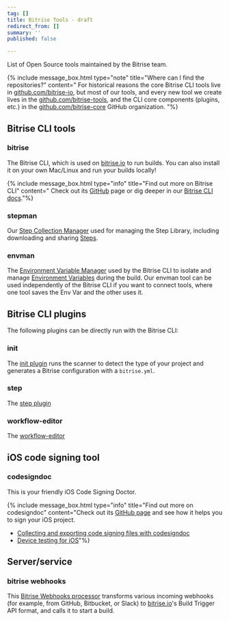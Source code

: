 ```yaml
---
tag: []
title: Bitrise Tools - draft
redirect_from: []
summary: ''
published: false

---
```

List of Open Source tools maintained by the Bitrise team.

{% include message_box.html type="note" title="Where can I find the repositories?" content=" For historical reasons the core Bitrise CLI tools live in [github.com/bitrise-io](https://github.com/bitrise-io), but most of our tools, and every new tool we create lives in the [github.com/bitrise-tools](https://github.com/bitrise-tools), and the CLI core components (plugins, etc.) in the [github.com/bitrise-core](https://github.com/bitrise-core) GitHub organization. "%}

## Bitrise CLI tools

### bitrise

The Bitrise CLI, which is used on [bitrise.io](https://www.bitrise.io) to run builds. You can also install it on your own Mac/Linux and run your builds locally!

{% include message_box.html type="info" title="Find out more on Bitrise CLI" content=" Check out its [GitHub](https://github.com/bitrise-io/bitrise) page or dig deeper in our [Bitrise CLI docs](/bitrise-cli/index/)."%}

### stepman

Our [Step Collection Manager](https://github.com/bitrise-io/stepman) used for managing the Step Library, including downloading and sharing [Steps](/steps-and-workflows/getting-started-steps/).

### envman

The [Environment Variable Manager]((https://github.com/bitrise-io/envman)) used by the Bitrise CLI to isolate and manage [Environment Variables](/builds/available-environment-variables/) during the build. Our envman tool can be used independently of the Bitrise CLI if you want to connect tools, where one tool saves the Env Var and the other uses it.

## Bitrise CLI plugins

The following plugins can be directly run with the Bitrise CLI:

### init

The [init plugin](https://github.com/bitrise-io/bitrise-plugins-init.git) runs the scanner to detect the type of your project and generates a Bitrise configuration with a `bitrise.yml`.

### step

The [step plugin](https://github.com/bitrise-io/bitrise-plugins-step.git)

### workflow-editor

The [workflow-editor](https://github.com/bitrise-io/bitrise-workflow-editor.git)

## iOS code signing tool

### codesigndoc

This is your friendly iOS Code Signing Doctor.

{% include message_box.html type="info" title="Find out more on codesigndoc" content="Check out its [GitHub page](https://github.com/bitrise-io/codesigndoc) and see how it helps you to sign your iOS project.

* [Collecting and exporting code signing files with codesigndoc](/code-signing/ios-code-signing/collecting-files-with-codesigndoc/)
* [Device testing for iOS]()"%} 

## Server/service

### bitrise webhooks

This [Bitrise Webhooks processor](https://github.com/bitrise-io/bitrise-webhooks) transforms various incoming webhooks (for example, from GitHub, Bitbucket, or Slack) to [bitrise.io](https://www.bitrise.io)'s Build Trigger API format, and calls it to start a build.